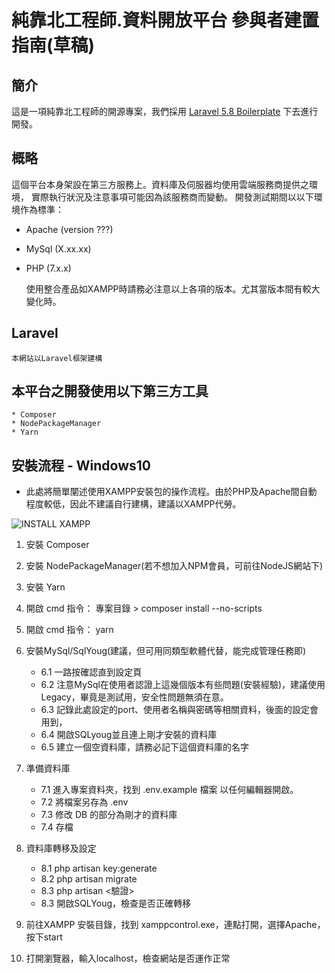 # 純靠北工程師.資料開放平台  參與者建置指南(草稿)

## 簡介
這是一項純靠北工程師的開源專案，我們採用 [Laravel 5.8 Boilerplate](https://github.com/rappasoft/laravel-5-boilerplate) 下去進行開發。

## 概略
這個平台本身架設在第三方服務上。資料庫及伺服器均使用雲端服務商提供之環境，
實際執行狀況及注意事項可能因為該服務商而變動。
開發測試期間以以下環境作為標準：

 * Apache (version ???)
 * MySql (X.xx.xx)
 * PHP (7.x.x)
 
    使用整合產品如XAMPP時請務必注意以上各項的版本。尤其當版本間有較大變化時。
## Laravel 
	本網站以Laravel框架建構

## 本平台之開發使用以下第三方工具
	* Composer
	* NodePackageManager
	* Yarn
	
## 安裝流程 - Windows10 
* 此處將簡單闡述使用XAMPP安裝包的操作流程。由於PHP及Apache間自動
程度較低，因此不建議自行建構，建議以XAMPP代勞。

![INSTALL XAMPP](https://1drv.ms/u/s!AnlQgqb4DDL3iaEjpVXSeBe1AX_1Hw?e=ktbsLr)
1. 安裝 Composer
2. 安裝 NodePackageManager(若不想加入NPM會員，可前往NodeJS網站下)
3. 安裝 Yarn
4. 開啟 cmd 指令： 專案目錄 > composer install --no-scripts
5. 開啟 cmd 指令： yarn
6. 安裝MySql/SqlYoug(建議，但可用同類型軟體代替，能完成管理任務即)
	* 6.1 一路按確認直到設定頁
	* 6.2 注意MySql在使用者認證上這幾個版本有些問題(安裝經驗)，建議使用Legacy，畢竟是測試用，安全性問題無須在意。
	* 6.3 記錄此處設定的port、使用者名稱與密碼等相關資料，後面的設定會用到，
	* 6.4 開啟SQLyoug並且連上剛才安裝的資料庫
	* 6.5 建立一個空資料庫，請務必記下這個資料庫的名字
7. 準備資料庫
	* 7.1 進入專案資料夾，找到 .env.example 檔案 以任何編輯器開啟。
	* 7.2 將檔案另存為 .env
	* 7.3 修改 DB 的部分為剛才的資料庫
	* 7.4 存檔
8. 資料庫轉移及設定
	* 8.1 php artisan key:generate
	* 8.2 php artisan migrate
	* 8.3 php artisan <驗證>
	* 8.3 開啟SQLYoug，檢查是否正確轉移
9. 前往XAMPP 安裝目錄，找到 xamppcontrol.exe，連點打開，選擇Apache，按下start

10. 打開瀏覽器，輸入localhost，檢查網站是否運作正常
	